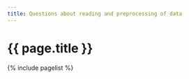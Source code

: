 ```yaml
---
title: Questions about reading and preprocessing of data
---
```


# {{ page.title }}

{% include pagelist %}
